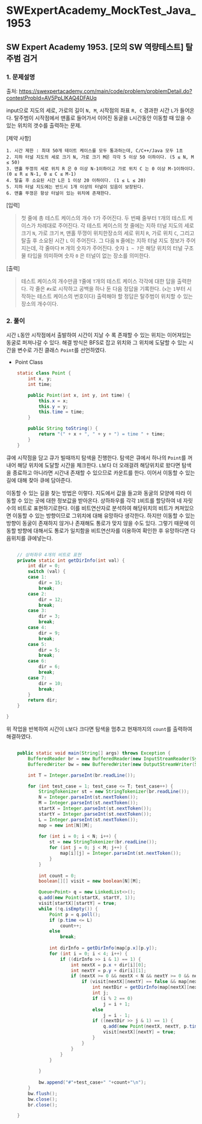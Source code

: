 # SWExpertAcademy_MockTest_Java_1953

## SW Expert Academy 1953. [모의 SW 역량테스트] 탈주범 검거

### 1. 문제설명

출처: https://swexpertacademy.com/main/code/problem/problemDetail.do?contestProbId=AV5PpLlKAQ4DFAUq

input으로 지도의 세로, 가로의 길이 `N, M`, 시작점의 좌표 `R, C` 경과한 시간 `L`가 들어온다. 탈주범이 시작점에서 맨홀로 들어가서 이어진 동굴을 `L`시간동안 이동할 때 있을 수 있는 위치의 갯수를 출력하는 문제. 


[제약 사항]

    1. 시간 제한 : 최대 50개 테이트 케이스를 모두 통과하는데, C/C++/Java 모두 1초
    2. 지하 터널 지도의 세로 크기 N, 가로 크기 M은 각각 5 이상 50 이하이다. (5 ≤ N, M ≤ 50)
    3. 맨홀 뚜껑의 세로 위치 R 은 0 이상 N-1이하이고 가로 위치 C 는 0 이상 M-1이하이다. (0 ≤ R ≤ N-1, 0 ≤ C ≤ M-1)
    4. 탈출 후 소요된 시간 L은 1 이상 20 이하이다. (1 ≤ L ≤ 20)
    5. 지하 터널 지도에는 반드시 1개 이상의 터널이 있음이 보장된다.
    6. 맨홀 뚜껑은 항상 터널이 있는 위치에 존재한다.

[입력]

> 첫 줄에 총 테스트 케이스의 개수 `T`가 주어진다.
> 두 번째 줄부터 `T`개의 테스트 케이스가 차례대로 주어진다.
> 각 테스트 케이스의 첫 줄에는 지하 터널 지도의 세로 크기 `N`, 가로 크기 `M`, 맨홀 뚜껑이 위치한장소의 세로 위치 `R`, 가로 위치 `C`, 그리고 탈출 후 소요된 시간 `L` 이 주어진다.
> 그 다음 `N` 줄에는 지하 터널 지도 정보가 주어지는데, 각 줄마다 `M` 개의 숫자가 주어진다.
> 숫자 `1 ~ 7`은 해당 위치의 터널 구조물 타입을 의미하며 숫자 `0` 은 터널이 없는 장소를 의미한다.

[출력]

> 테스트 케이스의 개수만큼 `T`줄에 `T`개의 테스트 케이스 각각에 대한 답을 출력한다.
> 각 줄은 `#x`로 시작하고 공백을 하나 둔 다음 정답을 기록한다. (`x`는 `1`부터 시작하는 테스트 케이스의 번호이다)
> 출력해야 할 정답은 탈주범이 위치할 수 있는 장소의 개수이다.


### 2. 풀이

시간 `L`동안 시작점에서 출발하여 시간이 지날 수 록 존재할 수 있는 위치는 이어져있는 동굴로 퍼져나갈 수 있다. 해결 방식은 BFS로 잡고 위치와 그 위치에 도달할 수 있는 시간을 변수로 가진 클래스 `Point`를 선언하였다.

* Point Class
```java
	static class Point {
		int x, y;
		int time;

		public Point(int x, int y, int time) {
			this.x = x;
			this.y = y;
			this.time = time;
		}

		public String toString() {
			return "(" + x + ", " + y + ") = time " + time;
		}
	}

```

큐에 시작점을 담고 큐가 빌때까지 탐색을 진행한다. 탐색은 큐에서 하나의 `Point`를 꺼내어 해당 위치에 도달할 시간을 체크한다. `L`보다 더 오래걸려 해당위치로 왔다면 탐색을 종료하고 아니라면 시간내 존재할 수 있으므로 카운트를 한다. 이어서 이동할 수 있는 길에 대해 찾아 큐에 담아준다.

이동할 수 있는 길을 찾는 방법은 이렇다. 지도에서 값을 들고와 동굴의 모양에 따라 이동할 수 있는 곳에 대한 정보값을 받아온다. 상하좌우를 각각 `1`비트를 할당하여 네 자릿수의 비트로 표현하기로한다. 이를 비트연산자로 분석하여 해당위치의 비트가 켜져있으면 이동할 수 있는 방향이므로 그위치에 대해 유망하다 생각한다. 하지만 이동할 수 있는 방향이 동굴이 존재하지 않거나 존재해도 통로가 맞지 않을 수도 있다. 그렇기 때문에 이동할 방향에 대해서도 통로가 일치함을 비트연산자를 이용하여 확인한 후 유망하다면 다음위치를 큐에넣는다.

```java

	// 상하좌우 4개의 비트로 표현
	private static int getDirInfo(int val) {
		int dir = 0;
		switch (val) {
		case 1:
			dir = 15;
			break;
		case 2:
			dir = 12;
			break;
		case 3:
			dir = 3;
			break;
		case 4:
			dir = 9;
			break;
		case 5:
			dir = 5;
			break;
		case 6:
			dir = 6;
			break;
		case 7:
			dir = 10;
			break;
		}
		return dir;
	}

}


```

위 작업을 반복하여 시간이 `L`보다 크다면 탐색을 멈추고 현재까지의 `count`를 출력하여 해결하였다.

```java

	public static void main(String[] args) throws Exception {
		BufferedReader br = new BufferedReader(new InputStreamReader(System.in));
		BufferedWriter bw = new BufferedWriter(new OutputStreamWriter(System.out));

		int T = Integer.parseInt(br.readLine());

		for (int test_case = 1; test_case <= T; test_case++) {
			StringTokenizer st = new StringTokenizer(br.readLine());
			N = Integer.parseInt(st.nextToken());
			M = Integer.parseInt(st.nextToken());
			startX = Integer.parseInt(st.nextToken());
			startY = Integer.parseInt(st.nextToken());
			L = Integer.parseInt(st.nextToken());
			map = new int[N][M];
			
			for (int i = 0; i < N; i++) {
				st = new StringTokenizer(br.readLine());
				for (int j = 0; j < M; j++) {
					map[i][j] = Integer.parseInt(st.nextToken());
				}
			}
			
			int count = 0;
			boolean[][] visit = new boolean[N][M];

			Queue<Point> q = new LinkedList<>();
			q.add(new Point(startX, startY, 1));
			visit[startX][startY] = true;
			while (!q.isEmpty()) {
				Point p = q.poll();
				if (p.time <= L)
					count++;
				else
					break;
				
				int dirInfo = getDirInfo(map[p.x][p.y]);
				for (int i = 0; i < 4; i++) {
					if ((dirInfo >> i & 1) == 1) {
						int nextX = p.x + dir[i][0];
						int nextY = p.y + dir[i][1];
						if (nextX >= 0 && nextX < N && nextY >= 0 && nextY < M) { // in boundary
							if (visit[nextX][nextY] == false && map[nextX][nextY] != 0) {
								int nextDir = getDirInfo(map[nextX][nextY]);
								int j;
								if (i % 2 == 0)
									j = i + 1;
								else 
									j = i - 1;
								if ((nextDir >> j & 1) == 1) {
									q.add(new Point(nextX, nextY, p.time+1));
									visit[nextX][nextY] = true;									
								}
							}
						}
					}
				}
				
			}
			
			bw.append("#"+test_case+" "+count+"\n");
		}
		bw.flush();
		bw.close();
		br.close();

	}

```

